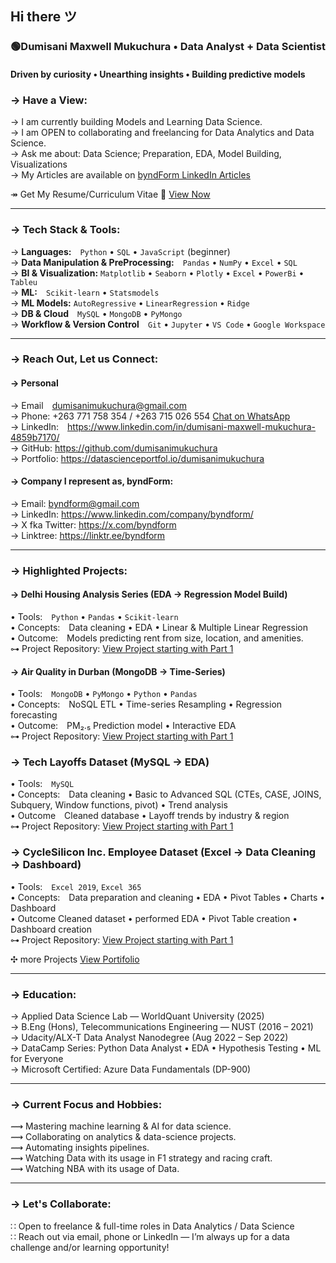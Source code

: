

## Hi there ツ 

<p align="center">
  <h3><strong>🟢Dumisani Maxwell Mukuchura • Data Analyst + Data Scientist</strong></h3>
  <h4>Driven by curiosity • Unearthing insights • Building predictive models</h4>
</p>

### → Have a View:
 
→ I am currently building Models and Learning Data Science. <br>
→ I am OPEN to collaborating and freelancing for Data Analytics and Data Science. <br>
→ Ask me about: Data Science; Preparation, EDA, Model Building, Visualizations<br>
→ My Articles are available on [byndForm LinkedIn Articles](https://www.linkedin.com/company/byndform/)<br>

↠ Get My Resume/Curriculum Vitae 📄 [View Now](https://github.com/dumisanimukuchura/dumisanimukuchura/blob/main/Dumisani.M.Mukuchura%20-%20Curriculum.Vitae%20-%20Data%20Science%20%26%20Analytics.pdf?raw=true)
<br>

---------------------------------------------------------------------------------------

### → Tech Stack & Tools:
→ **Languages:** `Python` • `SQL` • `JavaScript` (beginner) <br>
→ **Data Manipulation & PreProcessing:** `Pandas` • `NumPy` • `Excel` • `SQL` <br>
→ **BI & Visualization:** `Matplotlib` • `Seaborn` • `Plotly` • `Excel` • `PowerBi` • `Tableu` <br>
→ **ML:** `Scikit-learn` • `Statsmodels` <br>
→ **ML Models:** `AutoRegressive` • `LinearRegression` • `Ridge` <br>
→ **DB & Cloud** `MySQL` • `MongoDB` • `PyMongo` <br>
→ **Workflow & Version Control** `Git` • `Jupyter` • `VS Code` • `Google Workspace` <br>

--------------------------------------------------------------------------------------

### → Reach Out, Let us Connect:
#### → Personal
→ Email [dumisanimukuchura@gmail.com](mailto:dumisanimukuchura@gmail.com) <br>
→ Phone: +263 771 758 354 / +263 715 026 554 [Chat on WhatsApp](https://wa.me/263715026554) <br>
→ LinkedIn: https://www.linkedin.com/in/dumisani-maxwell-mukuchura-4859b7170/ <br> 
→ GitHub: https://github.com/dumisanimukuchura <br>
→ Portfolio: https://datascienceportfol.io/dumisanimukuchura <br>

#### → Company I represent as, byndForm:
→ Email: [byndform@gmail.com](mailto:byndform@gmail.com) <br>
→ LinkedIn: https://www.linkedin.com/company/byndform/ <br>
→ X fka Twitter: https://x.com/byndform <br>
→ Linktree: https://linktr.ee/byndform <br>

--------------------------------------------------------------------------------------

### → Highlighted Projects:
#### → Delhi Housing Analysis Series (EDA → Regression Model Build)
• Tools: `Python` • `Pandas` • `Scikit-learn`  <br>
• Concepts: Data cleaning • EDA • Linear & Multiple Linear Regression <br> 
• Outcome: Models predicting rent from size, location, and amenities. <br>
⊶ Project Repository: [View Project starting with Part 1]( https://github.com/dumisanimukuchura/Dehli-Indian-Housing-Analysis-Part-1-EDA-by-Dumisani-Mukuchura ) 

#### → Air Quality in Durban (MongoDB → Time-Series)
• Tools: `MongoDB` • `PyMongo` • `Python` • `Pandas`  <br>
• Concepts: NoSQL ETL • Time-series Resampling • Regression forecasting  <br>
• Outcome: PM₂.₅ Prediction model • Interactive EDA <br>
⊶ Project Repository: [View Project starting with Part 1](https://github.com/dumisanimukuchura/Air-Quality-in-Durban-Part-1-EDA-with-MongoDB)

### → Tech Layoffs Dataset (MySQL → EDA)
• Tools: `MySQL`  <br>
• Concepts: Data cleaning • Basic to Advanced SQL (CTEs, CASE, JOINS, Subquery, Window functions, pivot) • Trend analysis  <br>
• Outcome Cleaned database • Layoff trends by industry & region <br>
⊶ Project Repository: [View Project starting with Part 1]( https://github.com/dumisanimukuchura/MySQL-Tech-Layoffs-Dataset-Part-1-Cleaning-by-Dumisani-Mukuchura)

### → CycleSilicon Inc. Employee Dataset (Excel → Data Cleaning → Dashboard)
• Tools: `Excel 2019`, `Excel 365` <br>
• Concepts: Data preparation and cleaning • EDA • Pivot Tables • Charts • Dashboard <br>
• Outcome Cleaned dataset • performed EDA • Pivot Table creation • Dashboard creation <br>
⊶ Project Repository: [View Project starting with Part 1](https://github.com/dumisanimukuchura/CycleSilicon-Inc.-Employee-Bike-Purchase-Dataset-Part-1-Data-Cleaning-Preparation-EDA-by-D.Mukuchura)

✣ more Projects [View Portifolio](https://github.com/dumisanimukuchura?tab=repositories)

--------------------------------------------------------------------------------------

### → Education:
→ Applied Data Science Lab — WorldQuant University (2025) <br>
→ B.Eng (Hons), Telecommunications Engineering — NUST (2016 – 2021) <br>
→ Udacity/ALX-T Data Analyst Nanodegree (Aug 2022 – Sep 2022) <br>
→ DataCamp Series: Python Data Analyst • EDA • Hypothesis Testing • ML for Everyone <br>
→ Microsoft Certified: Azure Data Fundamentals (DP-900) <br>

--------------------------------------------------------------------------------------

### → Current Focus and Hobbies:
⟿ Mastering machine learning & AI for data science.  <br>
⟿ Collaborating on analytics & data-science projects.  <br>
⟿ Automating insights pipelines. <br>
⟿ Watching Data with its usage in F1 strategy and racing craft. <br>
⟿ Watching NBA with its usage of Data. <br>

--------------------------------------------------------------------------------------
### → Let's Collaborate: 
∷ Open to freelance & full-time roles in Data Analytics / Data Science  <br>
∷ Reach out via email, phone or LinkedIn — I’m always up for a data challenge and/or learning opportunity! <br>



<!--
**dumisanimukuchura/dumisanimukuchura** is a ✨ _special_ ✨ repository because its `README.md` (this file) appears on your GitHub profile.

Here are some ideas to get you started:

- 🔭 I’m currently working on ...
- 🌱 I’m currently learning ...
- 👯 I’m looking to collaborate on ...
- 🤔 I’m looking for help with ...
- 💬 Ask me about ...
- 📫 How to reach me: ...
- 😄 Pronouns: ...
- ⚡ Fun fact: ...
-->
